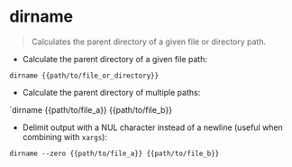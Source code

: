 # dirname

> Calculates the parent directory of a given file or directory path.

- Calculate the parent directory of a given file path:

`dirname {{path/to/file_or_directory}}`

- Calculate the parent directory of multiple paths:

`dirname {{path/to/file_a}} {{path/to/file_b}}

- Delimit output with a NUL character instead of a newline (useful when combining with `xargs`):

`dirname --zero {{path/to/file_a}} {{path/to/file_b}}`
